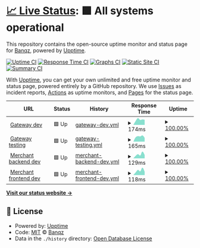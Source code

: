 # [📈 Live Status](https://status.banqz.com): <!--live status--> **🟩 All systems operational**

This repository contains the open-source uptime monitor and status page for [Banqz](banqz.com), powered by [Upptime](https://github.com/upptime/upptime).

[![Uptime CI](https://github.com/Banqzinc/upptime/workflows/Uptime%20CI/badge.svg)](https://github.com/Banqzinc/upptime/actions?query=workflow%3A%22Uptime+CI%22)
[![Response Time CI](https://github.com/Banqzinc/upptime/workflows/Response%20Time%20CI/badge.svg)](https://github.com/Banqzinc/upptime/actions?query=workflow%3A%22Response+Time+CI%22)
[![Graphs CI](https://github.com/Banqzinc/upptime/workflows/Graphs%20CI/badge.svg)](https://github.com/Banqzinc/upptime/actions?query=workflow%3A%22Graphs+CI%22)
[![Static Site CI](https://github.com/Banqzinc/upptime/workflows/Static%20Site%20CI/badge.svg)](https://github.com/Banqzinc/upptime/actions?query=workflow%3A%22Static+Site+CI%22)
[![Summary CI](https://github.com/Banqzinc/upptime/workflows/Summary%20CI/badge.svg)](https://github.com/Banqzinc/upptime/actions?query=workflow%3A%22Summary+CI%22)

With [Upptime](https://upptime.js.org), you can get your own unlimited and free uptime monitor and status page, powered entirely by a GitHub repository. We use [Issues](https://github.com/Banqzinc/upptime/issues) as incident reports, [Actions](https://github.com/Banqzinc/upptime/actions) as uptime monitors, and [Pages](https://status.banqz.com) for the status page.

<!--start: status pages-->
<!-- This summary is generated by Upptime (https://github.com/upptime/upptime) -->
<!-- Do not edit this manually, your changes will be overwritten -->
<!-- prettier-ignore -->
| URL | Status | History | Response Time | Uptime |
| --- | ------ | ------- | ------------- | ------ |
| <img alt="" src="https://icons.duckduckgo.com/ip3/dev.banqz.com.ico" height="13"> [Gateway dev](https://dev.banqz.com/healthcheck) | 🟩 Up | [gateway-dev.yml](https://github.com/Banqzinc/upptime/commits/HEAD/history/gateway-dev.yml) | <details><summary><img alt="Response time graph" src="./graphs/gateway-dev/response-time-week.png" height="20"> 174ms</summary><br><a href="https://status.banqz.com/history/gateway-dev"><img alt="Response time 441" src="https://img.shields.io/endpoint?url=https%3A%2F%2Fraw.githubusercontent.com%2FBanqzinc%2Fupptime%2FHEAD%2Fapi%2Fgateway-dev%2Fresponse-time.json"></a><br><a href="https://status.banqz.com/history/gateway-dev"><img alt="24-hour response time 172" src="https://img.shields.io/endpoint?url=https%3A%2F%2Fraw.githubusercontent.com%2FBanqzinc%2Fupptime%2FHEAD%2Fapi%2Fgateway-dev%2Fresponse-time-day.json"></a><br><a href="https://status.banqz.com/history/gateway-dev"><img alt="7-day response time 174" src="https://img.shields.io/endpoint?url=https%3A%2F%2Fraw.githubusercontent.com%2FBanqzinc%2Fupptime%2FHEAD%2Fapi%2Fgateway-dev%2Fresponse-time-week.json"></a><br><a href="https://status.banqz.com/history/gateway-dev"><img alt="30-day response time 1023" src="https://img.shields.io/endpoint?url=https%3A%2F%2Fraw.githubusercontent.com%2FBanqzinc%2Fupptime%2FHEAD%2Fapi%2Fgateway-dev%2Fresponse-time-month.json"></a><br><a href="https://status.banqz.com/history/gateway-dev"><img alt="1-year response time 441" src="https://img.shields.io/endpoint?url=https%3A%2F%2Fraw.githubusercontent.com%2FBanqzinc%2Fupptime%2FHEAD%2Fapi%2Fgateway-dev%2Fresponse-time-year.json"></a></details> | <details><summary><a href="https://status.banqz.com/history/gateway-dev">100.00%</a></summary><a href="https://status.banqz.com/history/gateway-dev"><img alt="All-time uptime 100.00%" src="https://img.shields.io/endpoint?url=https%3A%2F%2Fraw.githubusercontent.com%2FBanqzinc%2Fupptime%2FHEAD%2Fapi%2Fgateway-dev%2Fuptime.json"></a><br><a href="https://status.banqz.com/history/gateway-dev"><img alt="24-hour uptime 100.00%" src="https://img.shields.io/endpoint?url=https%3A%2F%2Fraw.githubusercontent.com%2FBanqzinc%2Fupptime%2FHEAD%2Fapi%2Fgateway-dev%2Fuptime-day.json"></a><br><a href="https://status.banqz.com/history/gateway-dev"><img alt="7-day uptime 100.00%" src="https://img.shields.io/endpoint?url=https%3A%2F%2Fraw.githubusercontent.com%2FBanqzinc%2Fupptime%2FHEAD%2Fapi%2Fgateway-dev%2Fuptime-week.json"></a><br><a href="https://status.banqz.com/history/gateway-dev"><img alt="30-day uptime 100.00%" src="https://img.shields.io/endpoint?url=https%3A%2F%2Fraw.githubusercontent.com%2FBanqzinc%2Fupptime%2FHEAD%2Fapi%2Fgateway-dev%2Fuptime-month.json"></a><br><a href="https://status.banqz.com/history/gateway-dev"><img alt="1-year uptime 100.00%" src="https://img.shields.io/endpoint?url=https%3A%2F%2Fraw.githubusercontent.com%2FBanqzinc%2Fupptime%2FHEAD%2Fapi%2Fgateway-dev%2Fuptime-year.json"></a></details>
| <img alt="" src="https://icons.duckduckgo.com/ip3/testing.banqz.com.ico" height="13"> [Gateway testing](https://testing.banqz.com/healthcheck) | 🟩 Up | [gateway-testing.yml](https://github.com/Banqzinc/upptime/commits/HEAD/history/gateway-testing.yml) | <details><summary><img alt="Response time graph" src="./graphs/gateway-testing/response-time-week.png" height="20"> 165ms</summary><br><a href="https://status.banqz.com/history/gateway-testing"><img alt="Response time 159" src="https://img.shields.io/endpoint?url=https%3A%2F%2Fraw.githubusercontent.com%2FBanqzinc%2Fupptime%2FHEAD%2Fapi%2Fgateway-testing%2Fresponse-time.json"></a><br><a href="https://status.banqz.com/history/gateway-testing"><img alt="24-hour response time 125" src="https://img.shields.io/endpoint?url=https%3A%2F%2Fraw.githubusercontent.com%2FBanqzinc%2Fupptime%2FHEAD%2Fapi%2Fgateway-testing%2Fresponse-time-day.json"></a><br><a href="https://status.banqz.com/history/gateway-testing"><img alt="7-day response time 165" src="https://img.shields.io/endpoint?url=https%3A%2F%2Fraw.githubusercontent.com%2FBanqzinc%2Fupptime%2FHEAD%2Fapi%2Fgateway-testing%2Fresponse-time-week.json"></a><br><a href="https://status.banqz.com/history/gateway-testing"><img alt="30-day response time 161" src="https://img.shields.io/endpoint?url=https%3A%2F%2Fraw.githubusercontent.com%2FBanqzinc%2Fupptime%2FHEAD%2Fapi%2Fgateway-testing%2Fresponse-time-month.json"></a><br><a href="https://status.banqz.com/history/gateway-testing"><img alt="1-year response time 159" src="https://img.shields.io/endpoint?url=https%3A%2F%2Fraw.githubusercontent.com%2FBanqzinc%2Fupptime%2FHEAD%2Fapi%2Fgateway-testing%2Fresponse-time-year.json"></a></details> | <details><summary><a href="https://status.banqz.com/history/gateway-testing">100.00%</a></summary><a href="https://status.banqz.com/history/gateway-testing"><img alt="All-time uptime 100.00%" src="https://img.shields.io/endpoint?url=https%3A%2F%2Fraw.githubusercontent.com%2FBanqzinc%2Fupptime%2FHEAD%2Fapi%2Fgateway-testing%2Fuptime.json"></a><br><a href="https://status.banqz.com/history/gateway-testing"><img alt="24-hour uptime 100.00%" src="https://img.shields.io/endpoint?url=https%3A%2F%2Fraw.githubusercontent.com%2FBanqzinc%2Fupptime%2FHEAD%2Fapi%2Fgateway-testing%2Fuptime-day.json"></a><br><a href="https://status.banqz.com/history/gateway-testing"><img alt="7-day uptime 100.00%" src="https://img.shields.io/endpoint?url=https%3A%2F%2Fraw.githubusercontent.com%2FBanqzinc%2Fupptime%2FHEAD%2Fapi%2Fgateway-testing%2Fuptime-week.json"></a><br><a href="https://status.banqz.com/history/gateway-testing"><img alt="30-day uptime 100.00%" src="https://img.shields.io/endpoint?url=https%3A%2F%2Fraw.githubusercontent.com%2FBanqzinc%2Fupptime%2FHEAD%2Fapi%2Fgateway-testing%2Fuptime-month.json"></a><br><a href="https://status.banqz.com/history/gateway-testing"><img alt="1-year uptime 100.00%" src="https://img.shields.io/endpoint?url=https%3A%2F%2Fraw.githubusercontent.com%2FBanqzinc%2Fupptime%2FHEAD%2Fapi%2Fgateway-testing%2Fuptime-year.json"></a></details>
| <img alt="" src="https://icons.duckduckgo.com/ip3/merchant-portal-backend-dev-x5qcoeafba-ue.a.run.app.ico" height="13"> [Merchant backend dev](https://merchant-portal-backend-dev-x5qcoeafba-ue.a.run.app/health_check) | 🟩 Up | [merchant-backend-dev.yml](https://github.com/Banqzinc/upptime/commits/HEAD/history/merchant-backend-dev.yml) | <details><summary><img alt="Response time graph" src="./graphs/merchant-backend-dev/response-time-week.png" height="20"> 129ms</summary><br><a href="https://status.banqz.com/history/merchant-backend-dev"><img alt="Response time 135" src="https://img.shields.io/endpoint?url=https%3A%2F%2Fraw.githubusercontent.com%2FBanqzinc%2Fupptime%2FHEAD%2Fapi%2Fmerchant-backend-dev%2Fresponse-time.json"></a><br><a href="https://status.banqz.com/history/merchant-backend-dev"><img alt="24-hour response time 112" src="https://img.shields.io/endpoint?url=https%3A%2F%2Fraw.githubusercontent.com%2FBanqzinc%2Fupptime%2FHEAD%2Fapi%2Fmerchant-backend-dev%2Fresponse-time-day.json"></a><br><a href="https://status.banqz.com/history/merchant-backend-dev"><img alt="7-day response time 129" src="https://img.shields.io/endpoint?url=https%3A%2F%2Fraw.githubusercontent.com%2FBanqzinc%2Fupptime%2FHEAD%2Fapi%2Fmerchant-backend-dev%2Fresponse-time-week.json"></a><br><a href="https://status.banqz.com/history/merchant-backend-dev"><img alt="30-day response time 149" src="https://img.shields.io/endpoint?url=https%3A%2F%2Fraw.githubusercontent.com%2FBanqzinc%2Fupptime%2FHEAD%2Fapi%2Fmerchant-backend-dev%2Fresponse-time-month.json"></a><br><a href="https://status.banqz.com/history/merchant-backend-dev"><img alt="1-year response time 135" src="https://img.shields.io/endpoint?url=https%3A%2F%2Fraw.githubusercontent.com%2FBanqzinc%2Fupptime%2FHEAD%2Fapi%2Fmerchant-backend-dev%2Fresponse-time-year.json"></a></details> | <details><summary><a href="https://status.banqz.com/history/merchant-backend-dev">100.00%</a></summary><a href="https://status.banqz.com/history/merchant-backend-dev"><img alt="All-time uptime 100.00%" src="https://img.shields.io/endpoint?url=https%3A%2F%2Fraw.githubusercontent.com%2FBanqzinc%2Fupptime%2FHEAD%2Fapi%2Fmerchant-backend-dev%2Fuptime.json"></a><br><a href="https://status.banqz.com/history/merchant-backend-dev"><img alt="24-hour uptime 100.00%" src="https://img.shields.io/endpoint?url=https%3A%2F%2Fraw.githubusercontent.com%2FBanqzinc%2Fupptime%2FHEAD%2Fapi%2Fmerchant-backend-dev%2Fuptime-day.json"></a><br><a href="https://status.banqz.com/history/merchant-backend-dev"><img alt="7-day uptime 100.00%" src="https://img.shields.io/endpoint?url=https%3A%2F%2Fraw.githubusercontent.com%2FBanqzinc%2Fupptime%2FHEAD%2Fapi%2Fmerchant-backend-dev%2Fuptime-week.json"></a><br><a href="https://status.banqz.com/history/merchant-backend-dev"><img alt="30-day uptime 100.00%" src="https://img.shields.io/endpoint?url=https%3A%2F%2Fraw.githubusercontent.com%2FBanqzinc%2Fupptime%2FHEAD%2Fapi%2Fmerchant-backend-dev%2Fuptime-month.json"></a><br><a href="https://status.banqz.com/history/merchant-backend-dev"><img alt="1-year uptime 100.00%" src="https://img.shields.io/endpoint?url=https%3A%2F%2Fraw.githubusercontent.com%2FBanqzinc%2Fupptime%2FHEAD%2Fapi%2Fmerchant-backend-dev%2Fuptime-year.json"></a></details>
| <img alt="" src="https://icons.duckduckgo.com/ip3/merchant-portal-frontend-dev-x5qcoeafba-ue.a.run.app.ico" height="13"> [Merchant frontend dev](https://merchant-portal-frontend-dev-x5qcoeafba-ue.a.run.app/healthcheck) | 🟩 Up | [merchant-frontend-dev.yml](https://github.com/Banqzinc/upptime/commits/HEAD/history/merchant-frontend-dev.yml) | <details><summary><img alt="Response time graph" src="./graphs/merchant-frontend-dev/response-time-week.png" height="20"> 118ms</summary><br><a href="https://status.banqz.com/history/merchant-frontend-dev"><img alt="Response time 2041" src="https://img.shields.io/endpoint?url=https%3A%2F%2Fraw.githubusercontent.com%2FBanqzinc%2Fupptime%2FHEAD%2Fapi%2Fmerchant-frontend-dev%2Fresponse-time.json"></a><br><a href="https://status.banqz.com/history/merchant-frontend-dev"><img alt="24-hour response time 88" src="https://img.shields.io/endpoint?url=https%3A%2F%2Fraw.githubusercontent.com%2FBanqzinc%2Fupptime%2FHEAD%2Fapi%2Fmerchant-frontend-dev%2Fresponse-time-day.json"></a><br><a href="https://status.banqz.com/history/merchant-frontend-dev"><img alt="7-day response time 118" src="https://img.shields.io/endpoint?url=https%3A%2F%2Fraw.githubusercontent.com%2FBanqzinc%2Fupptime%2FHEAD%2Fapi%2Fmerchant-frontend-dev%2Fresponse-time-week.json"></a><br><a href="https://status.banqz.com/history/merchant-frontend-dev"><img alt="30-day response time 110" src="https://img.shields.io/endpoint?url=https%3A%2F%2Fraw.githubusercontent.com%2FBanqzinc%2Fupptime%2FHEAD%2Fapi%2Fmerchant-frontend-dev%2Fresponse-time-month.json"></a><br><a href="https://status.banqz.com/history/merchant-frontend-dev"><img alt="1-year response time 2041" src="https://img.shields.io/endpoint?url=https%3A%2F%2Fraw.githubusercontent.com%2FBanqzinc%2Fupptime%2FHEAD%2Fapi%2Fmerchant-frontend-dev%2Fresponse-time-year.json"></a></details> | <details><summary><a href="https://status.banqz.com/history/merchant-frontend-dev">100.00%</a></summary><a href="https://status.banqz.com/history/merchant-frontend-dev"><img alt="All-time uptime 100.00%" src="https://img.shields.io/endpoint?url=https%3A%2F%2Fraw.githubusercontent.com%2FBanqzinc%2Fupptime%2FHEAD%2Fapi%2Fmerchant-frontend-dev%2Fuptime.json"></a><br><a href="https://status.banqz.com/history/merchant-frontend-dev"><img alt="24-hour uptime 100.00%" src="https://img.shields.io/endpoint?url=https%3A%2F%2Fraw.githubusercontent.com%2FBanqzinc%2Fupptime%2FHEAD%2Fapi%2Fmerchant-frontend-dev%2Fuptime-day.json"></a><br><a href="https://status.banqz.com/history/merchant-frontend-dev"><img alt="7-day uptime 100.00%" src="https://img.shields.io/endpoint?url=https%3A%2F%2Fraw.githubusercontent.com%2FBanqzinc%2Fupptime%2FHEAD%2Fapi%2Fmerchant-frontend-dev%2Fuptime-week.json"></a><br><a href="https://status.banqz.com/history/merchant-frontend-dev"><img alt="30-day uptime 100.00%" src="https://img.shields.io/endpoint?url=https%3A%2F%2Fraw.githubusercontent.com%2FBanqzinc%2Fupptime%2FHEAD%2Fapi%2Fmerchant-frontend-dev%2Fuptime-month.json"></a><br><a href="https://status.banqz.com/history/merchant-frontend-dev"><img alt="1-year uptime 100.00%" src="https://img.shields.io/endpoint?url=https%3A%2F%2Fraw.githubusercontent.com%2FBanqzinc%2Fupptime%2FHEAD%2Fapi%2Fmerchant-frontend-dev%2Fuptime-year.json"></a></details>

<!--end: status pages-->

[**Visit our status website →**](https://status.banqz.com)

## 📄 License

- Powered by: [Upptime](https://github.com/upptime/upptime)
- Code: [MIT](./LICENSE) © [Banqz](banqz.com)
- Data in the `./history` directory: [Open Database License](https://opendatacommons.org/licenses/odbl/1-0/)

